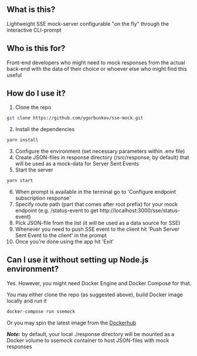 ## What is this?
Lightweight SSE mock-server configurable "on the fly" through the interactive CLI-prompt

## Who is this for?
Front-end developers who might need to mock responses from the actual back-end with the data of their choice or whoever else who might find this useful

## How do I use it?
1. Clone the repo
```bash
git clone https://github.com/ygorbunkov/sse-mock.git
```
2. Install the dependencies
```bash
yarn install
```
3. Configure the environment (set necessary parameters within .env file)
4. Create JSON-files in response directory (/src/response, by default) that will be used as a mock-data for Server Sent Events
5. Start the server
```bash
yarn start
```
6. When prompt is available in the terminal go to 'Configure endpoint subscription response'
7. Specify route path (part that comes after root prefix) for your mock endpoint (e.g. /status-event to get http://localhost:3000/sse/status-event)
8. Pick JSON-file from the list (it will be used as a data source for SSE)
9. Whenever you need to push SSE event to the client hit 'Push Server Sent Event to the client' in the prompt
10. Once you're done using the app hit 'Exit'

## Can I use it without setting up Node.js environment?
Yes. However, you might need Docker Engine and Docker Compose for that.

You may either clone the repo (as suggested above), build Docker image locally and run it
```bash
docker-compose run ssemock
```
Or you may spin the latest image from the [Dockerhub](https://hub.docker.com/r/ygorbunkov/ssemock)

**_Note:_** by default, your local ./response directory will be mounted as a Docker volume to ssemock container to host JSON-files with mock responses
